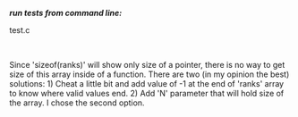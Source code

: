 ***run tests from command line:***

test.c

<br>

Since 'sizeof(ranks)' will show only size of a pointer, there is no way to get
size of this array inside of a function. There are two (in my opinion the best)
solutions:
    1) Cheat a little bit and add value of -1 at the end of 'ranks' array to know
       where valid values end.
    2) Add 'N' parameter that will hold size of the array.
I chose the second option.